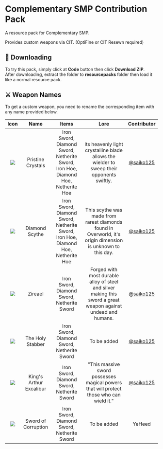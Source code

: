 
# Complementary SMP Contribution Pack

A resource pack for Complementary SMP.

Provides custom weapons via CIT. (OptiFine or CIT Resewn required)

## 📁 Downloading

To try this pack, simply click at **Code** button then click **Download ZIP**.  
After downloading, extract the folder to **resourcepacks** folder then load it like a normal resource pack.




## ⚔️ Weapon Names

To get a custom weapon, you need to rename the corresponding item with any name provided below.

|   Icon   |  Name     |   Items   |   Lore   |   Contributor   |
| :--------: | :-------: | :-------: | :-------: | :-------: |
| ![](https://cdn.discordapp.com/attachments/1019530921587781632/1043387772054011914/pc.png) | Pristine Crystals | Iron Sword, Diamond Sword, Netherite Sword, <br> Iron Hoe, Diamond Hoe, Netherite Hoe | Its heavenly light crystalline blade allows the wielder to sweep their opponents swiftly. | [@saiko125](https://www.github.com/saiko125) |
| ![](https://cdn.discordapp.com/attachments/1019530921587781632/1043387772347621376/scythe.png) | Diamond Scythe | Iron Sword, Diamond Sword, Netherite Sword, <br> Iron Hoe, Diamond Hoe, Netherite Hoe| This scythe was made from rarest diamonds found in Overworld, it's origin dimension is unknown to this day. | [@saiko125](https://www.github.com/saiko125) |
| ![](https://cdn.discordapp.com/attachments/1019530921587781632/1043387772632842330/zireael.png) | Zireael | Iron Sword, Diamond Sword, Netherite Sword| Forged with most durable alloy of steel and silver making this sword a great weapon against undead and humans. | [@saiko125](https://www.github.com/saiko125) |
| ![](https://cdn.discordapp.com/attachments/1019530921587781632/1043387771697512518/knife.png) | The Holy Stabber | Iron Sword, Diamond Sword, Netherite Sword| To be added | [@saiko125](https://www.github.com/saiko125) |
| ![](https://cdn.discordapp.com/attachments/1019530921587781632/1043387772934815776/excalibur.png) | King's Arthur Excalibur | Iron Sword, Diamond Sword, Netherite Sword| "This massive sword possesses magical powers that will protect those who can wield it." | [@saiko125](https://www.github.com/saiko125) |
| ![](https://cdn.discordapp.com/attachments/1019530921587781632/1043400792113152101/sword.png) | Sword of Corruption | Iron Sword, Diamond Sword, Netherite Sword| To be added | YeHeed |
